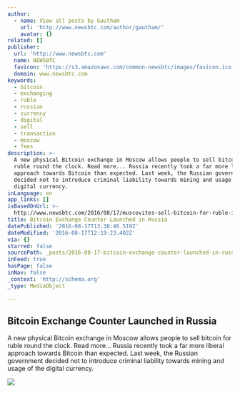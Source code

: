 ```yaml
---
author:
  - name: View all posts by Gautham
    url: 'http://www.newsbtc.com/author/gautham/'
    avatar: {}
related: []
publisher:
  url: 'http://www.newsbtc.com'
  name: NEWSBTC
  favicon: 'https://s3.amazonaws.com/common-newsbtc/images/favicon.ico'
  domain: www.newsbtc.com
keywords:
  - bitcoin
  - exchanging
  - ruble
  - russian
  - currency
  - digital
  - sell
  - transaction
  - moscow
  - fees
description: >-
  A new physical Bitcoin exchange in Moscow allows people to sell bitcoin for
  ruble round the clock. Read more... Russia recently took a far more liberal
  approach towards Bitcoin than expected. Last week, the Russian government
  decided not to introduce criminal liability towards mining and usage of the
  digital currency.
inLanguage: en
app_links: []
isBasedOnUrl: >-
  http://www.newsbtc.com/2016/08/17/muscovites-sell-bitcoin-for-ruble-in-a-physical-exchange/
title: Bitcoin Exchange Counter Launched in Russia
datePublished: '2016-08-17T13:38:46.519Z'
dateModified: '2016-08-17T12:19:23.402Z'
via: {}
starred: false
sourcePath: _posts/2016-08-17-bitcoin-exchange-counter-launched-in-russia.md
inFeed: true
hasPage: false
inNav: false
_context: 'http://schema.org'
_type: MediaObject

---
```

<article style=""><h1>Bitcoin Exchange Counter Launched in Russia</h1><p>A new physical Bitcoin exchange in Moscow allows people to sell bitcoin for ruble round the clock. Read more... Russia recently took a far more liberal approach towards Bitcoin than expected. Last week, the Russian government decided not to introduce criminal liability towards mining and usage of the digital currency.</p><img src="http://s3.amazonaws.com/main-newsbtc-images/2016/08/16213751/Red-Square-Moscow.jpg" /></article>